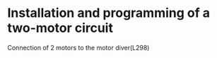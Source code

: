 # Installation and programming of a two-motor circuit
Connection of 2 motors to the motor diver(L298) 
